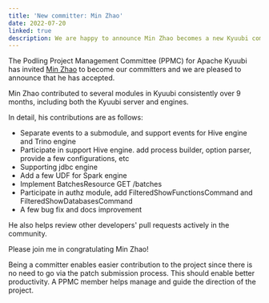 ```yaml
---
title: 'New committer: Min Zhao'
date: 2022-07-20
linked: true
description: We are happy to announce Min Zhao becomes a new Kyuubi committer.
---
```

<!---
  Licensed under the Apache License, Version 2.0 (the "License");
  you may not use this file except in compliance with the License.
  You may obtain a copy of the License at

   http://www.apache.org/licenses/LICENSE-2.0

  Unless required by applicable law or agreed to in writing, software
  distributed under the License is distributed on an "AS IS" BASIS,
  WITHOUT WARRANTIES OR CONDITIONS OF ANY KIND, either express or implied.
  See the License for the specific language governing permissions and
  limitations under the License. See accompanying LICENSE file.
-->

The Podling Project Management Committee (PPMC) for Apache Kyuubi
has invited [Min Zhao](https://github.com/zhaomin1423) to become our committers and
we are pleased to announce that he has accepted.

Min Zhao contributed to several modules in Kyuubi consistently over 9 months,
including both the Kyuubi server and engines.

In detail, his contributions are as follows:

- Separate events to a submodule, and support events for Hive engine
and Trino engine
- Participate in support Hive engine. add process builder, option
parser,  provide a few configurations, etc
- Supporting jdbc engine
- Add a few UDF for Spark engine
- Implement BatchesResource GET /batches
- Participate in authz module, add FilteredShowFunctionsCommand and
FilteredShowDatabasesCommand
- A few bug fix and docs improvement

He also helps review other developers' pull requests actively in the
community.

Please join me in congratulating Min Zhao!

Being a committer enables easier contribution to the
project since there is no need to go via the patch
submission process. This should enable better productivity.
A PPMC member helps manage and guide the direction of the project.

